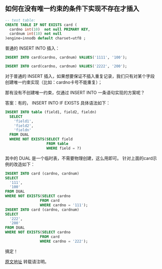## 如何在没有唯一约束的条件下实现不存在才插入

```SQL
-- test table:    
CREATE TABLE IF NOT EXISTS card (  
  cardno int(10)  not null PRIMARY KEY,  
  cardnum int(10) not null   
)engine=innodb default charset=utf8 ;
```  
普通的 INSERT INTO 插入：
```SQL
INSERT INTO card(cardno, cardnum) VALUES('1111', '100');

INSERT INTO card(cardno, cardnum) VALUES('2222', '200');
```

对于普通的 INSERT 插入，如果想要保证不插入重复记录，我们只有对某个字段创建唯一约束实现（比如：cardno卡号不能重复）；

那有没有不创建唯一约束，仅通过 INSERT INTO 一条语句实现的方案呢？

答案：有的， INSERT INTO IF EXISTS 具体语法如下：
```SQL
INSERT INTO table (field1, field2, fieldn)
  SELECT
    'field1',
    'field2',
    'fieldn'
  FROM DUAL
  WHERE NOT EXISTS(SELECT field
                   FROM table
                   WHERE field = ?)
```
其中的 DUAL 是一个临时表，不需要物理创建，这么用即可。
针对上面的card示例的改造如下：
```SQL
INSERT INTO card (cardno, cardnum)
SELECT
  '111',
  '100'
FROM DUAL
WHERE NOT EXISTS(SELECT cardno
                FROM card
                WHERE cardno = '111');
INSERT INTO card (cardno, cardnum)
SELECT
  '222',
  '200'
FROM DUAL
WHERE NOT EXISTS(SELECT cardno
                FROM card
                WHERE cardno = '222');
```

搞定！


[原文地址](http://blog.csdn.net/pandajava/article/details/45667001) 转载请注明。
